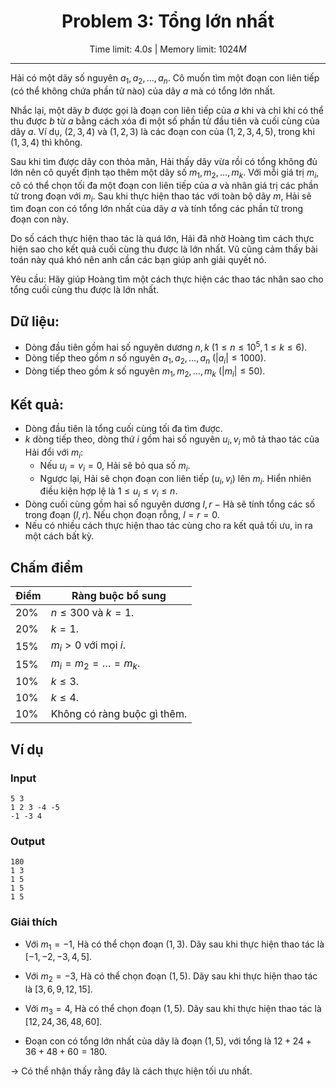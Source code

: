 <center>

# Problem 3: Tổng lớn nhất

Time limit: $4.0s$ $|$ Memory limit: $1024M$

</center>

---

Hải có một dãy số nguyên $a_1, a_2, \dots, a_n$. Cô muốn tìm một đoạn con liên tiếp (có thể không chứa phần tử nào) của dãy $a$ mà có tổng lớn nhất.

Nhắc lại, một dãy $b$ được gọi là đoạn con liên tiếp của $a$ khi và chỉ khi có thể thu được $b$ từ $a$ bằng cách xóa đi một số phần tử đầu tiên và cuối cùng của dãy $a$. Ví dụ, $(2, 3, 4)$ và $(1, 2, 3)$ là các đoạn con của $(1, 2, 3, 4, 5)$, trong khi $(1, 3, 4)$ thì không.

Sau khi tìm được dãy con thỏa mãn, Hải thấy dãy vừa rồi có tổng không đủ lớn nên cô quyết định tạo thêm một dãy số $m_1, m_2, \dots, m_k$. Với mỗi giá trị $m_i$, cô có thể chọn tối đa một đoạn con liên tiếp của $a$ và nhân giá trị các phần tử trong đoạn với $m_i$. Sau khi thực hiện thao tác với toàn bộ dãy $m$, Hải sẽ tìm đoạn con có tổng lớn nhất của dãy $a$ và tính tổng các phần tử trong đoạn con này.

Do số cách thực hiện thao tác là quá lớn, Hải đã nhờ Hoàng tìm cách thực hiện sao cho kết quả cuối cùng thu được là lớn nhất. Vũ cũng cảm thấy bài toán này quá khó nên anh cần các bạn giúp anh giải quyết nó.

Yêu cầu: Hãy giúp Hoàng tìm một cách thực hiện các thao tác nhân sao cho tổng cuối cùng
thu được là lớn nhất.

## Dữ liệu:

- Dòng đầu tiên gồm hai số nguyên dương $n, k$ $(1 \le n \le 10^5, 1 \le k \le 6)$.
- Dòng tiếp theo gồm $n$ số nguyên $a_1, a_2, \dots, a_n$ $(|a_i| \le 1000)$.
- Dòng tiếp theo gồm $k$ số nguyên $m_1, m_2, \dots, m_k$ $(|m_i| \le 50)$.

## Kết quả:

- Dòng đầu tiên là tổng cuối cùng tối đa tìm được.
- $k$ dòng tiếp theo, dòng thứ $i$ gồm hai số nguyên $u_i, v_i$ mô tả thao tác của Hải đổi với $m_i$:
    - Nếu $u_i = v_i = 0$, Hải sẽ bỏ qua số $m_i$.
    - Ngược lại, Hải sẽ chọn đoạn con liên tiếp $(u_i, v_i)$ lên $m_i$. Hiển nhiên điều kiện hợp lệ là $1 \le u_i \le v_i \le n$.
- Dòng cuối cùng gồm hai số nguyên dương $l, r$ $-$ Hà sẽ tính tổng các số trong đoạn $(l, r)$. Nếu chọn đoạn rỗng, $l = r = 0$.
- Nếu có nhiều cách thực hiện thao tác cùng cho ra kết quả tối ưu, in ra một cách bất kỳ.

## Chấm điểm

| Điểm | Ràng buộc bổ sung |
|------|-------------------|
| $20\%$ | $n \le 300$ và $k=1$. |
| $20\%$ | $k=1$. |
| $15\%$ | $m_i > 0$ với mọi $i$. |
| $15\%$ | $m_i = m_2 = \dots = m_k$. |
| $10\%$ | $k \le 3$. |
| $10\%$ | $k \le 4$.|
| $10\%$ | Không có ràng buộc gì thêm. |

## Ví dụ

### Input
```
5 3
1 2 3 -4 -5
-1 -3 4
```

### Output
```
180
1 3
1 5
1 5
1 5
```

### Giải thích

* Với $m_1 = -1$, Hà có thể chọn đoạn $(1, 3)$.
Dãy sau khi thực hiện thao tác là $[-1, -2, -3, 4, 5]$.

* Với $m_2 = -3$, Hà có thể chọn đoạn $(1, 5)$.
Dãy sau khi thực hiện thao tác là $[3, 6, 9, 12, 15]$.

* Với $m_3 = 4$, Hà có thể chọn đoạn $(1, 5)$.
Dãy sau khi thực hiện thao tác là $[12, 24, 36, 48, 60]$.

* Đoạn con có tổng lớn nhất của dãy là đoạn $(1, 5)$, với tổng là $12 + 24 + 36 + 48 + 60 = 180$.

$\to$ Có thể nhận thấy rằng đây là cách thực hiện tối ưu nhất.